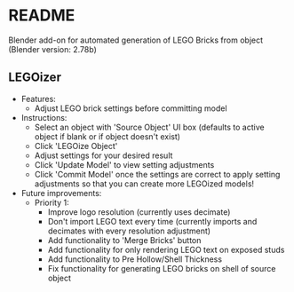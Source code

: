 # README

Blender add-on for automated generation of LEGO Bricks from object (Blender version: 2.78b)

## LEGOizer
  * Features:
      * Adjust LEGO brick settings before committing model
  * Instructions:
      * Select an object with 'Source Object' UI box (defaults to active object if blank or if object doesn't exist)
      * Click 'LEGOize Object'
      * Adjust settings for your desired result
      * Click 'Update Model' to view setting adjustments
      * Click 'Commit Model' once the settings are correct to apply setting adjustments so that you can create more LEGOized models!
  * Future improvements:
    * Priority 1:
      * Improve logo resolution (currently uses decimate)
      * Don't import LEGO text every time (currently imports and decimates with every resolution adjustment)
      * Add functionality to 'Merge Bricks' button
      * Add functionality for only rendering LEGO text on exposed studs
      * Add functionality to Pre Hollow/Shell Thickness
      * Fix functionality for generating LEGO bricks on shell of source object

